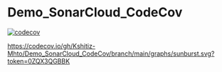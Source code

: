 # Demo_SonarCloud_CodeCov

[![codecov](https://codecov.io/gh/Kshitiz-Mhto/Demo_SonarCloud_CodeCov/branch/main/graph/badge.svg?token=0ZQX3QGBBK)](https://codecov.io/gh/Kshitiz-Mhto/Demo_SonarCloud_CodeCov)

https://codecov.io/gh/Kshitiz-Mhto/Demo_SonarCloud_CodeCov/branch/main/graphs/sunburst.svg?token=0ZQX3QGBBK